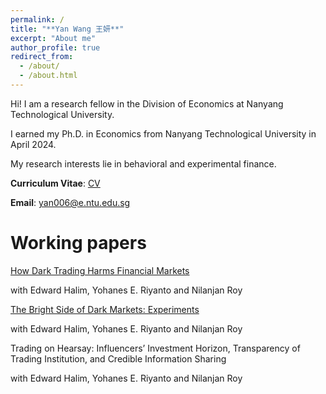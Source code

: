 ```yaml
---
permalink: /
title: "**Yan Wang 王妍**"
excerpt: "About me"
author_profile: true
redirect_from: 
  - /about/
  - /about.html
---
```


Hi! I am a research fellow in the Division of Economics at Nanyang Technological University. 

I earned my Ph.D. in Economics from Nanyang Technological University in April 2024.

My research interests lie in behavioral and experimental finance.

**Curriculum Vitae**: [CV](/10.pdf)

**Email**: [yan006@e.ntu.edu.sg](yan006@e.ntu.edu.sg)



**Working papers**
========

[How Dark Trading Harms Financial Markets](https://papers.ssrn.com/sol3/papers.cfm?abstract_id=4602225#:~:text=When%20information%20is%20diffused%2C%20dark,between%20informed%20and%20uninformed%20traders.)

with Edward Halim, Yohanes E. Riyanto and Nilanjan Roy

[The Bright Side of Dark Markets: Experiments](https://papers.ssrn.com/sol3/papers.cfm?abstract_id=4025127)

with Edward Halim, Yohanes E. Riyanto and Nilanjan Roy

Trading on Hearsay: Influencers’ Investment Horizon, Transparency of Trading Institution, and Credible Information Sharing

with Edward Halim, Yohanes E. Riyanto and Nilanjan Roy
